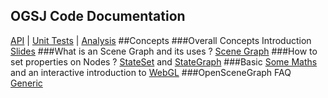 ## OGSJ Code Documentation
[API](docs/annotated-source/OSG.html) | [Unit Tests](tests/) | [Analysis](docs/analysis)
##Concepts
###Overall Concepts Introduction
[Slides](http://www.macs.hw.ac.uk/~ruth/year4VEs/Slides10/L9.pdf)
###What is an Scene Graph and its uses ?
[Scene Graph](http://www.stackedboxes.org/~lmb/en/computer-stuff/asittbpo-open-scene-graph/chapter-1-the-basics)
###How to set properties on Nodes ?
[StateSet](http://www.bricoworks.com/articles/stateset/stateset.html) and [StateGraph](http://www.bricoworks.com/articles/stategraph/stategraph.html)
###Basic
[Some Maths](http://trac.openscenegraph.org/projects/osg/wiki/Support/Maths) and an interactive introduction to [WebGL](http://www.webglacademy.com/) 
###OpenSceneGraph FAQ
[Generic](http://trac.openscenegraph.org/projects/osg//wiki/Support/FAQ)
